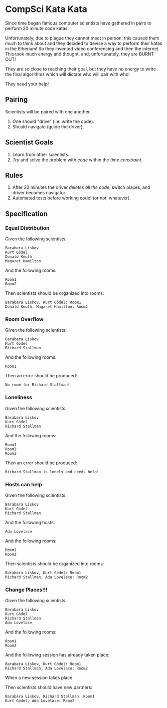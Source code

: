 CompSci Kata Kata
=================

Since time began famous computer scientists have gathered in pairs to perform
20 minute code katas.

Unfortunately, due to plague they cannot meet in person, this caused them much
to think about and they decided to devise a way to perform their katas in the
Etherium! So they invented video conferencing and then the internet. This took
much energy and thought, and, unfortunately, they are BURNT OUT!

They are so close to reaching their goal, but they have no energy to write the
final algorithms which will dictate who will pair with who!

They need your help!

Pairing
-------

Scientists will be paired with one another.

1. One should "drive" (i.e. write the code).
1. Should navigate (guide the driver).

Scientist Goals
---------------

1. Learn from other scientists.
2. _Try_ and solve the problem with _code_ within the _time constraint_.

Rules
-----

1. After 20 minutes the driver _deletes all the code_, switch places, and
   driver becomes navigator.
2. Automated tests before working code! (or not, whatever).

Specification
-------------

### Equal Distribution

Given the following scientists:

```
Barabara Liskov
Kurt Gödel
Donald Knuth
Magaret Hamilton
```

And the following rooms:

```
Room1
Room2
```

Then scientists should be organized into rooms:

```
Barabara Liskov, Kurt Gödel: Room1
Donald Knuth, Magaret Hamilton: Room2
```

### Room Overflow

Given the following scientists:

```
Barabara Liskov
Kurt Gödel
Richard Stallman
```

And the following rooms:

```
Room1
```

Then an error should be produced:

```
No room for Richard Stallman!
```

### Loneliness

Given the following scientists:

```
Barabara Liskov
Kurt Gödel
Richard Stallman
```

And the following rooms:

```
Room1
Room2
Room3
```

Then an error should be produced:

```
Richard Stallman is lonely and needs help!
```

### Hosts can help

Given the following scientists:

```
Barabara Liskov
Kurt Gödel
Richard Stallman
```

And the following hosts:

```
Ada Lovelace
```

And the following rooms:

```
Room1
Room2
```

Then scientists should be organized into rooms:

```
Barabara Liskov, Kurt Gödel: Room1
Richard Stallman, Ada Lovelace: Room2
```

### Change Places!!!

Given the following scientists:

```
Barabara Liskov
Kurt Gödel
Richard Stallman
Ada Lovelace
```

And the following rooms:

```
Room1
Room2
```

And the following session has already taken place:

```
Barabara Liskov, Kurt Gödel: Room1
Richard Stallman, Ada Lovelace: Room2
```

When a new session takes place

Then scientists should have new partners:

```
Barabara Liskov, Richard Stallman: Room1
Kurt Gödel, Ada Lovelace: Room2
```
